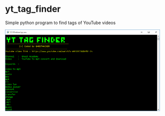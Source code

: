 # yt_tag_finder
Simple python program to find tags of YouTube videos

<img src="https://raw.githubusercontent.com/GH0STH4CKER/yt_tag_finder/main/yt_tag_finder_ss.png" width=600 >
